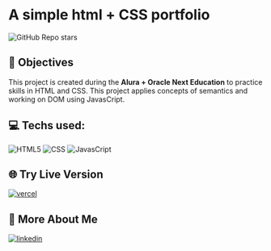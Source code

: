 # A simple html + CSS portfolio

<img alt="GitHub Repo stars" src="https://img.shields.io/github/stars/renanvcb/alura-one-t6-js-curso-2?style=for-the-badge">

## 📄 Objectives

This project is created during the **Alura + Oracle Next Education** to practice skills in HTML and CSS. This project applies concepts of semantics and working on DOM using JavasCript.

## 💻 Techs used:

![HTML5](https://img.shields.io/badge/HTML5-E34F26?style=for-the-badge&logo=html5&logoColor=white)
![CSS](https://img.shields.io/badge/CSS3-1572B6?style=for-the-badge&logo=css3&logoColor=white)
![JavasCript](https://img.shields.io/badge/JavaScript-323330?style=for-the-badge&logo=javascript&logoColor=F7DF1E)

## 🌐 Try Live Version

[![vercel](https://img.shields.io/badge/Vercel-000000?style=for-the-badge&logo=vercel&logoColor=white)](https://jogo-do-numero-secreto-seven-sable.vercel.app/)

## 🔗 More About Me

[![linkedin](https://img.shields.io/badge/linkedin-0A66C2?style=for-the-badge&logo=linkedin&logoColor=white)](https://linkedin.com/in/renanvcb)

